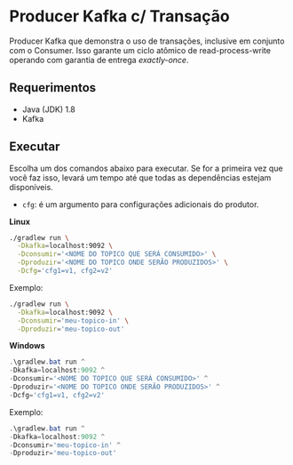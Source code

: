# Producer Kafka c/ Transação

Producer Kafka que demonstra o uso de transações, inclusive em conjunto
com o Consumer. Isso garante um ciclo atômico de read-process-write 
operando com garantia de entrega _exactly-once_.

## Requerimentos

- Java (JDK) 1.8
- Kafka

## Executar

Escolha um dos comandos abaixo para executar. Se for a primeira vez que
você faz isso, levará um tempo até que todas as dependências estejam 
disponíveis.

- `cfg`: é um argumento para configurações adicionais do produtor.

__Linux__

```bash
./gradlew run \
  -Dkafka=localhost:9092 \
  -Dconsumir='<NOME DO TOPICO QUE SERÁ CONSUMIDO>' \
  -Dproduzir='<NOME DO TOPICO ONDE SERÃO PRODUZIDOS>' \
  -Dcfg='cfg1=v1, cfg2=v2'
```

Exemplo:
```bash
./gradlew run \
  -Dkafka=localhost:9092 \
  -Dconsumir='meu-topico-in' \
  -Dproduzir='meu-topico-out'
```

__Windows__

```powershell
.\gradlew.bat run ^
-Dkafka=localhost:9092 ^
-Dconsumir='<NOME DO TOPICO QUE SERÁ CONSUMIDO>' ^
-Dproduzir='<NOME DO TOPICO ONDE SERÃO PRODUZIDOS>' ^
-Dcfg='cfg1=v1, cfg2=v2'
```

Exemplo:
```powershell
.\gradlew.bat run ^
-Dkafka=localhost:9092 ^
-Dconsumir='meu-topico-in' ^
-Dproduzir='meu-topico-out'
```